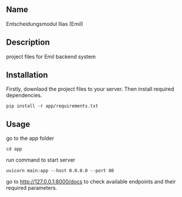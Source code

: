## Name
Entscheidungsmodul Ilias (Emil)

## Description
project files for Emil backend system

## Installation
Firstly, downlaod the project files to your server. Then install required dependencies.
```
pip install -r app/requirements.txt
```

## Usage
go to the app folder
```
cd app
```
run command to start server
```
uvicorn main:app --host 0.0.0.0 --port 80
```
go to http://127.0.0.1:8000/docs to check available endpoints and their required parameters.
